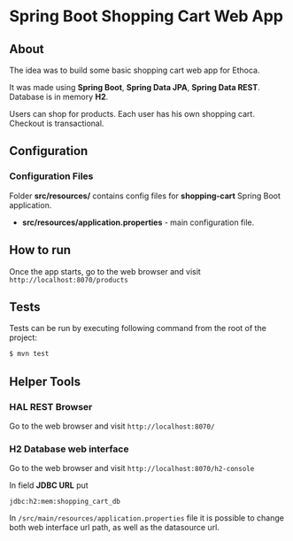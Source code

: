 # Spring Boot Shopping Cart Web App

## About
The idea was to build some basic shopping cart web app for Ethoca.

It was made using **Spring Boot**, **Spring Data JPA**, **Spring Data REST**. 
Database is in memory **H2**.

Users can shop for products. Each user has his own shopping cart.
Checkout is transactional.

## Configuration

### Configuration Files

Folder **src/resources/** contains config files for **shopping-cart** Spring Boot application.

* **src/resources/application.properties** - main configuration file.

## How to run

Once the app starts, go to the web browser and visit `http://localhost:8070/products`

## Tests

Tests can be run by executing following command from the root of the project:

```bash
$ mvn test
```

## Helper Tools

### HAL REST Browser

Go to the web browser and visit `http://localhost:8070/`

### H2 Database web interface

Go to the web browser and visit `http://localhost:8070/h2-console`

In field **JDBC URL** put 
```
jdbc:h2:mem:shopping_cart_db
```

In `/src/main/resources/application.properties` file it is possible to change both
web interface url path, as well as the datasource url.
